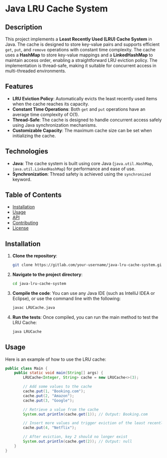 # Java LRU Cache System

## Description

This project implements a **Least Recently Used (LRU) Cache System** in Java. The cache is designed to store key-value pairs and supports efficient `get`, `put`, and `remove` operations with constant time complexity. The cache uses a **HashMap** to store key-value mappings and a **LinkedHashMap** to maintain access order, enabling a straightforward LRU eviction policy. The implementation is thread-safe, making it suitable for concurrent access in multi-threaded environments.

## Features

- **LRU Eviction Policy**: Automatically evicts the least recently used items when the cache reaches its capacity.
- **Constant Time Operations**: Both `get` and `put` operations have an average time complexity of O(1).
- **Thread-Safe**: The cache is designed to handle concurrent access safely using Java synchronization mechanisms.
- **Customizable Capacity**: The maximum cache size can be set when initializing the cache.

## Technologies

- **Java**: The cache system is built using core Java (`java.util.HashMap`, `java.util.LinkedHashMap`) for performance and ease of use.
- **Synchronization**: Thread safety is achieved using the `synchronized` keyword.

## Table of Contents

- [Installation](#installation)
- [Usage](#usage)
- [API](#api)
- [Contributing](#contributing)
- [License](#license)

## Installation

1. **Clone the repository**:
    ```bash
    git clone https://gitlab.com/your-username/java-lru-cache-system.git
    ```

2. **Navigate to the project directory**:
    ```bash
    cd java-lru-cache-system
    ```

3. **Compile the code**:
    You can use any Java IDE (such as IntelliJ IDEA or Eclipse), or use the command line with the following:
    ```bash
    javac LRUCache.java
    ```

4. **Run the tests**:
    Once compiled, you can run the main method to test the LRU Cache:
    ```bash
    java LRUCache
    ```

## Usage

Here is an example of how to use the LRU cache:

```java
public class Main {
    public static void main(String[] args) {
        LRUCache<Integer, String> cache = new LRUCache<>(3);

        // Add some values to the cache
        cache.put(1, "Booking.com");
        cache.put(2, "Amazon");
        cache.put(3, "Google");

        // Retrieve a value from the cache
        System.out.println(cache.get(1)); // Output: Booking.com

        // Insert more values and trigger eviction of the least recently used item
        cache.put(4, "Netflix");

        // After eviction, key 2 should no longer exist
        System.out.println(cache.get(2)); // Output: null
    }
}
